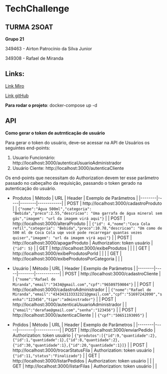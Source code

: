 # TechChallenge

## TURMA 2SOAT

**Grupo 21**

349463 - Airton Patrocínio da Silva Junior

349308 - Rafael de Miranda

## Links:

[Link Miro](https://miro.com/welcomeonboard/cFBKa2FvMmk2aUlFdmJUMVkzV09mYXFSMjY4TFMyNU9HRUxoZnhCOVJlckROTFlGVzNaR081aGVhRzg4QVZLeXwzNDU4NzY0NTU0ODI1ODY4Mzg3fDI=?share_link_id=476610680949)

[Link gitHub](https://github.com/rafaeldemiranda95/TechChallenge)

**Para rodar o projeto**: docker-compose up -d

## API

**Como gerar o token de autrnticação de usuário**

Para gerar o token do usuário, deve-se acessar na API de Usuários os seguintes end-points:

1. Usuario Funcionário: http://localhost:3000/autenticaUsuarioAdministrador
2. Usuário Ciente: http://localhost:3000/autenticaCliente

Os end-points que necessitam do Authorization devem ter esse parâmetro passado no cabeçalho da requisição, passando o token gerado na autenticação do usuário.

- Produtos
  | Método | URL | Header | Exemplo de Parâmetros |
  |--------|-----|--------|------------|
  | POST | http://localhost:3000/cadastroProduto | | `{"nome":"Água 500ml","categoria": "Bebida","preco":2.55,"descricao": "Uma garrafa de água mineral sem gás","imagem": "url da imagem virá aqui"}` |
  | POST | http://localhost:3000/alteraProduto | | `{"id": 4,"nome":"Coca Cola refil","categoria": "Bebida","preco":10.78,"descricao": "Um como de 500 ml de Coca Cola uqe você pode recarregar quantas vezes quiser","imagem": "url da imagem virá aqui"}` |
  | POST | http://localhost:3000/apagarProduto | Authorization: token usuário | `{"id": 5}` |
  | GET | http://localhost:3000/exibeProdutos | | |
  | GET | http://localhost:3000/exibeProdutosPorId | | |
  | GET | http://localhost:3000/exibeProdutosPorCategoria | | |

- Usuário
  | Método | URL | Header | Exemplo de Parâmetros |
  |--------|-----|--------|------------|
  | POST | http://localhost:3000/cadastroCliente | | `{"nome":"Rafael de Miranda","email":"3434@gmail.com","cpf":"96509759004"}` |
  | POST | http://localhost:3000/cadastroAdministrador | | `{"nome":"Rafael de Miranda","email":"434343133332321@gmail.com","cpf":"51697242090","senha":"123456","tipo":"adminstrador"}` |
  | POST | http://localhost:3000/autenticaUsuarioAdministrador | | `{"email":"derafae@gmail.com","senha":"123456"}` |
  | POST | http://localhost:3000/autenticaCliente | | `{"cpf":"50651193095"}` |

- Prdidos
  | Método | URL | Header | Exemplo de Parâmetros |
  |--------|-----|--------|------------|
  | POST | http://localhost:3000/enviarPedido | Authorization: token usuário | `{"produtos":[{"id":9,"quantidade":2},{"id":1,"quantidade":1},{"id":8,"quantidade":2},{"id":30,"quantidade":1},{"id":20,"quantidade":1}]}` |
  | POST | http://localhost:3000/trocarStatusFila | Authorization: token usuário | `{"id":11,"status":"Finalizado"}` |
  | GET | http://localhost:3000/listarPedidos | Authorization: token usuário | |
  | GET | http://localhost:3000/listarFilas | Authorization: token usuário | |
